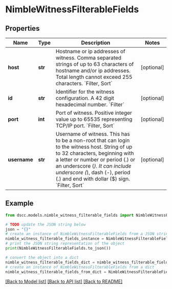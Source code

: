 # NimbleWitnessFilterableFields


## Properties

Name | Type | Description | Notes
------------ | ------------- | ------------- | -------------
**host** | **str** | Hostname or ip addresses of witness. Comma separated strings of up to 63 characters of hostname and/or ip addresses. Total length cannot exceed 255 characters. &#x60;Filter, Sort&#x60; | [optional] 
**id** | **str** | Identifier for the witness configuration. A 42 digit hexadecimal number. &#x60;Filter&#x60; | [optional] 
**port** | **int** | Port of witness. Positive integer value up to 65535 representing TCP/IP port. &#x60;Filter, Sort&#x60; | [optional] 
**username** | **str** | Username of witness. This has to be a non-root that can login to the witness host. String of up to 32 characters, beginning with a letter or number or period (.) or an underscore (_). It can include underscore (_), dash (-), period (.) and end with dollar ($) sign. &#x60;Filter, Sort&#x60; | [optional] 

## Example

```python
from dscc.models.nimble_witness_filterable_fields import NimbleWitnessFilterableFields

# TODO update the JSON string below
json = "{}"
# create an instance of NimbleWitnessFilterableFields from a JSON string
nimble_witness_filterable_fields_instance = NimbleWitnessFilterableFields.from_json(json)
# print the JSON string representation of the object
print(NimbleWitnessFilterableFields.to_json())

# convert the object into a dict
nimble_witness_filterable_fields_dict = nimble_witness_filterable_fields_instance.to_dict()
# create an instance of NimbleWitnessFilterableFields from a dict
nimble_witness_filterable_fields_from_dict = NimbleWitnessFilterableFields.from_dict(nimble_witness_filterable_fields_dict)
```
[[Back to Model list]](../README.md#documentation-for-models) [[Back to API list]](../README.md#documentation-for-api-endpoints) [[Back to README]](../README.md)



